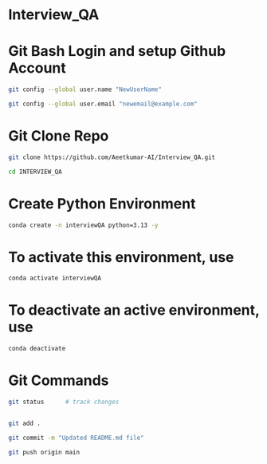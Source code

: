 # Interview_QA

# Git Bash Login and setup Github Account
```bash
git config --global user.name "NewUserName"
```

```bash
git config --global user.email "newemail@example.com"
```

# Git Clone Repo
```bash
git clone https://github.com/Aeetkumar-AI/Interview_QA.git
```

```bash
cd INTERVIEW_QA
```

# Create Python Environment
```bash
conda create -n interviewQA python=3.13 -y
```

# To activate this environment, use       
```bash
conda activate interviewQA        
```

# To deactivate an active environment, use
```bash
conda deactivate
```

# Git Commands
```bash
git status      # track changes
```
```bash
```
```bash
git add .
```

```bash
git commit -m "Updated README.md file"
```

```bash
git push origin main
```


